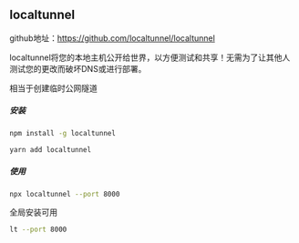 ## localtunnel

github地址：https://github.com/localtunnel/localtunnel



localtunnel将您的本地主机公开给世界，以方便测试和共享！无需为了让其他人测试您的更改而破坏DNS或进行部署。

相当于创建临时公网隧道



##### 安装

```bash
npm install -g localtunnel
```

```bash
yarn add localtunnel
```



##### 使用

```bash
npx localtunnel --port 8000
```

全局安装可用

```bash
lt --port 8000
```
